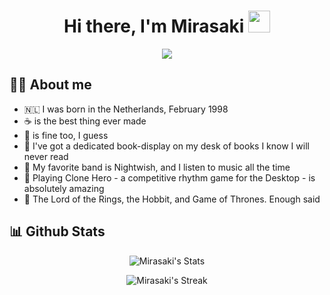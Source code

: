 <h1 align="center">
  Hi there, I'm Mirasaki <img src="https://media.giphy.com/media/hvRJCLFzcasrR4ia7z/giphy.gif" width="35">
</h1>
<p align="center">
  <a href="https://git.io/typing-svg"><img src="https://readme-typing-svg.herokuapp.com?font=prompt&size=25&duration=3000&lines=From+hobbyist+to+full-stack"></a>
</p>

## :sassy_man:  About me
- &#x1f1f3;&#x1f1f1;  I was born in the Netherlands, February 1998
- ☕ is the best thing ever made
- 🍵 is fine too, I guess
- 📖 I've got a dedicated book-display on my desk of books I know I will never read
- 🎵 My favorite band is Nightwish, and I listen to music all the time
- 🎸 Playing Clone Hero - a competitive rhythm game for the Desktop - is absolutely amazing
- 🧙 The Lord of the Rings, the Hobbit, and Game of Thrones. Enough said

## 📊 Github Stats
<div align="center">
  
  ![Mirasaki's Stats](https://github-readme-stats.vercel.app/api?username=Mirasaki&theme=vue-dark&show_icons=true&hide_border=false&count_private=true)

  ![Mirasaki's Streak](https://github-readme-streak-stats.herokuapp.com/?user=Mirasaki&theme=vue-dark&hide_border=false)

</p>

